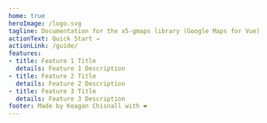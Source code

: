 ```yaml
---
home: true
heroImage: /logo.svg
tagline: Documentation for the x5-gmaps library (Google Maps for Vue)
actionText: Quick Start →
actionLink: /guide/
features:
- title: Feature 1 Title
  details: Feature 1 Description
- title: Feature 2 Title
  details: Feature 2 Description
- title: Feature 3 Title
  details: Feature 3 Description
footer: Made by Keagan Chisnall with ❤️
---
```

